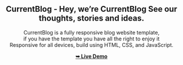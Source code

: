 <div align="center">


  <br />
  <br />

  <h2 align="center">CurrentBlog - Hey, we’re CurrentBlog See our thoughts, stories and ideas.</h2>

  CurrentBlog is a fully responsive blog  website template, <br>  if you have the template you have all the right to enjoy it <br />Responsive for all devices, build using HTML, CSS, and JavaScript.

  <a href="https://henrykc619.github.io/CurrentBlog/"><strong>➥ Live Demo</strong></a>

</div>
